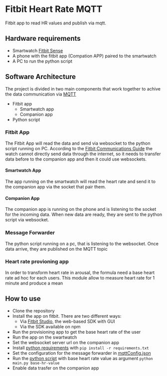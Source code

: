 # Fitbit Heart Rate MQTT

Fitbit app to read HR values and publish via mqtt.

## Hardware requirements

- Smartwatch [Fitbit Sense](https://www.fitbit.com/global/it/products/smartwatches/sense)
- A phone with the fitbit app (Compation APP) paired to the smartwatch
- A PC to run the python script

## Software Architecture

The project is divided in two main components that work together to achive the data communication via [MQTT](https://mqtt.org/)
- Fitbit app
  - Smartwatch app
  - Companion app
- Python script

### Fitbit App

The Fitbit App will read the data and send via websocket to the python script running on PC. According to the [Fitbit Communications Guide](https://dev.fitbit.com/build/guides/communications/) the watch cannot directly send data through the internet, so it needs to transfer data before to the companion app and then it could use websockets.

#### Smartwatch App

The app running on the smartwatch will read the heart rate and send it to the companion app via the socket that pair them.

#### Companion App

The companion app is running on the phone and is listening to the socket for the incoming data. When new data are ready, they are sent to the python script via websocket.

### Message Forwarder

The python script running on a pc, that is listening to the websocket. Once data arrive, they are published on the MQTT topic

### Heart rate provioning app

In order to transform heart rate in arousal, the formula need a base heart rate ad hoc for each users. This module allow to measure heart rate for 1 minute and produce a mean

## How to use

- Clone the repository
- Install the app on fitbit. There are two different ways:
  - Via [Fitbit Studio](https://studio.fitbit.com/), the web-based SDK with GUI
  - Via the SDK available on npm
- Run the provisioning app to get the base heart rate of the user
- Run the app on the swartwatch
- Set the websocket server url on the companion app
- Install [python requirements](mqttMessageForwarder/requirements.txt) with `pip install -r requirements.txt`
- Set the configuration for the message forwarder in [mqttConfig.json](mqttMessageForwarder/mqttConfig.json)
- Run the [python script](mqttMessageForwarder/main.py) with base heart rate value as argument `python main.py base-hr-value`
- Enable data trasfer on the companion app
